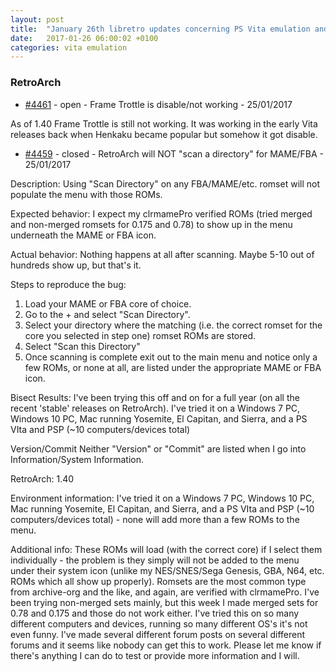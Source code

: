 ```yaml
---
layout: post
title:  "January 26th libretro updates concerning PS Vita emulation and emulators"
date:   2017-01-26 06:00:02 +0100
categories: vita emulation
---
```


### RetroArch
- [#4461](https://github.com/libretro/RetroArch/issues/4461) - open - Frame Trottle is disable/not working - 25/01/2017

As of 1.40 Frame Trottle is still not working.
It was working in the early Vita releases back when Henkaku became popular but somehow it got disable.

- [#4459](https://github.com/libretro/RetroArch/issues/4459) - closed - RetroArch will NOT "scan a directory" for MAME/FBA - 25/01/2017

Description:
Using "Scan Directory" on any FBA/MAME/etc. romset will not populate the menu with those ROMs.

Expected behavior:
I expect my clrmamePro verified ROMs (tried merged and non-merged romsets for 0.175 and 0.78) to show up in the menu underneath the MAME or FBA icon.

Actual behavior:
Nothing happens at all after scanning. Maybe 5-10 out of hundreds show up, but that's it.

Steps to reproduce the bug:
1. Load your MAME or FBA core of choice.
2. Go to the + and select "Scan Directory".
3. Select your directory where the matching (i.e. the correct romset for the core you selected in step one) romset ROMs are stored.
4. Select "Scan this Directory"
5. Once scanning is complete exit out to the main menu and notice only a few ROMs, or none at all, are listed under the appropriate MAME or FBA icon.

Bisect Results:
I've been trying this off and on for a full year (on all the recent 'stable' releases on RetroArch). I've tried it on a Windows 7 PC, Windows 10 PC, Mac running Yosemite, El Capitan, and Sierra, and a PS VIta and PSP (~10 computers/devices total)

Version/Commit
Neither "Version" or "Commit" are listed when I go into Information/System Information. 

RetroArch:
1.40

Environment information:
I've tried it on a Windows 7 PC, Windows 10 PC, Mac running Yosemite, El Capitan, and Sierra, and a PS VIta and PSP (~10 computers/devices total) - none will add more than a few ROMs to the menu.

Additional info:
These ROMs will load (with the correct core) if I select them individually - the problem is they simply will not be added to the menu under their system icon (unlike my NES/SNES/Sega Genesis, GBA, N64, etc. ROMs which all show up properly). Romsets are the most common type from archive-org and the like, and again, are verified with clrmamePro. I've been trying non-merged sets mainly, but this week I made merged sets for 0.78 and 0.175 and those do not work either. I've tried this on so many different computers and devices, running so many different OS's it's not even funny. I've made several different forum posts on several different forums and it seems like nobody can get this to work. Please let me know if there's anything I can do to test or provide more information and I will.



